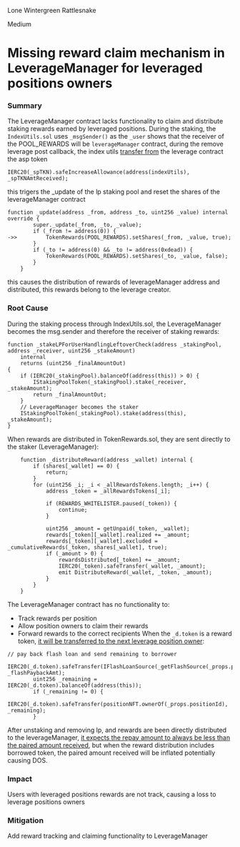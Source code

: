 Lone Wintergreen Rattlesnake

Medium

# Missing reward claim mechanism in LeverageManager for leveraged positions owners

### Summary
The LeverageManager contract lacks functionality to claim and distribute staking rewards earned by leveraged positions. During the staking, the `IndexUtils.sol` uses  `_msgSender()` as the `_user` shows that the receiver of the POOL_REWARDS will be `leverageManager` contract, during the remove leverage post callback, the index utils [transfer from](https://github.com/sherlock-audit/2025-01-peapods-finance/blob/d28eb19f4b39d3db7997477460f9f9c76839cb0c/contracts/contracts/IndexUtils.sol#L115) the leverage contract the asp token
```solidity
IERC20(_spTKN).safeIncreaseAllowance(address(indexUtils), _spTKNAmtReceived);
```
this trigers the _update of the lp staking pool and reset the shares of the leverageManager contract
```solidity
function _update(address _from, address _to, uint256 _value) internal override {
        super._update(_from, _to, _value);
        if (_from != address(0)) {
->>         TokenRewards(POOL_REWARDS).setShares(_from, _value, true);
        }
        if (_to != address(0) && _to != address(0xdead)) {
            TokenRewards(POOL_REWARDS).setShares(_to, _value, false);
        }
    }
```
this causes the distribution of rewards of leverageManager address and distributed, this rewards belong to the leverage creator.

### Root Cause
During the staking process through IndexUtils.sol, the LeverageManager becomes the msg.sender and therefore the receiver of staking rewards:
```solidity
function _stakeLPForUserHandlingLeftoverCheck(address _stakingPool, address _receiver, uint256 _stakeAmount)
    internal
    returns (uint256 _finalAmountOut)
{
    if (IERC20(_stakingPool).balanceOf(address(this)) > 0) {
        IStakingPoolToken(_stakingPool).stake(_receiver, _stakeAmount);
        return _finalAmountOut;
    }
    // LeverageManager becomes the staker
    IStakingPoolToken(_stakingPool).stake(address(this), _stakeAmount);
}
```
When rewards are distributed in TokenRewards.sol, they are sent directly to the staker (LeverageManager):
```solidity
    function _distributeReward(address _wallet) internal {
        if (shares[_wallet] == 0) {
            return;
        }
        for (uint256 _i; _i < _allRewardsTokens.length; _i++) {
            address _token = _allRewardsTokens[_i];

            if (REWARDS_WHITELISTER.paused(_token)) {
                continue;
            }

            uint256 _amount = getUnpaid(_token, _wallet);
            rewards[_token][_wallet].realized += _amount;
            rewards[_token][_wallet].excluded = _cumulativeRewards(_token, shares[_wallet], true);
            if (_amount > 0) {
                rewardsDistributed[_token] += _amount;
                IERC20(_token).safeTransfer(_wallet, _amount);
                emit DistributeReward(_wallet, _token, _amount);
            }
        }
    }
```
The LeverageManager contract has no functionality to:

- Track rewards per position
- Allow position owners to claim their rewards
- Forward rewards to the correct recipients
When the `_d.token` is a reward token, [it will be transferred to the next leverage position owner](https://github.com/sherlock-audit/2025-01-peapods-finance/blob/d28eb19f4b39d3db7997477460f9f9c76839cb0c/contracts/contracts/lvf/LeverageManager.sol#L339-L342):
```solidity
// pay back flash loan and send remaining to borrower
        IERC20(_d.token).safeTransfer(IFlashLoanSource(_getFlashSource(_props.positionId)).source(), _flashPaybackAmt);
        uint256 _remaining = IERC20(_d.token).balanceOf(address(this));
        if (_remaining != 0) {
            IERC20(_d.token).safeTransfer(positionNFT.ownerOf(_props.positionId), _remaining);
        }
```
After unstaking and removing lp, and rewards are been directly distributed to the leverageManager, [it expects the repay amount to always be less than the paired amount received](https://github.com/sherlock-audit/2025-01-peapods-finance/blob/d28eb19f4b39d3db7997477460f9f9c76839cb0c/contracts/contracts/lvf/LeverageManager.sol#L383), but when the reward distribution includes borrowed token, the paired amount received will be inflated potentially causing DOS.
### Impact
Users with leveraged positions rewards are not track, causing a loss to leverage positions owners

### Mitigation
Add reward tracking and claiming functionality to LeverageManager

